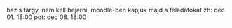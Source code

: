 hazis targy, nem kell bejarni, moodle-ben kapjuk majd a feladatokat
zh: dec 01. 18:00
pot: dec 08. 18:00